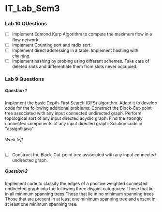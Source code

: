 # IT_Lab_Sem3

### Lab 10 QUestions
- [ ]  Implement Edmond Karp Algorithm to compute the maximum flow in a flow network. 
- [ ] Implement Counting sort and radix sort.
- [ ]  Implement direct addressing in a table. Implement hashing with chaining.
- [ ]  Implement hashing by probing using different schemes. Take care of deleted slots and differentiate them from slots never occupied.

### Lab 9 Questions

##### Question 1
Implement the basic Depth-First Search (DFS) algorithm. Adapt it to develop code for the following additional problems: 
Construct the Block-Cut-point tree associated with any input connected undirected graph.
Perform topological sort of any input directed acyclic graph. 
Find the strongly connected components of any input directed graph.
Solution code in "assign9.java"

###### Work left
- [ ] Construct the Block-Cut-point tree associated with any input connected undirected graph.



##### Question 2
Implement code to classify the edges of a positive weighted connected undirected graph into the following three disjoint categories:
Those that lie in all minimum spanning trees
Those that lie in no minimum spanning trees
Those that are present in at least one minimum spanning tree and absent in at least one minimum spanning tree.

